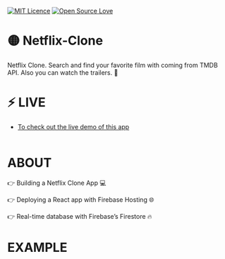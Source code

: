 
[![MIT Licence](https://badges.frapsoft.com/os/mit/mit-150x33.png?v=103)](https://opensource.org/licenses/mit-license.php)  [![Open Source Love](https://badges.frapsoft.com/os/v1/open-source-200x33.png?v=103)](https://github.com/ellerbrock/open-source-badges/)


# 🟡 Netflix-Clone
Netflix Clone. Search and find your favorite film with coming from TMDB API. Also you can watch the trailers. 💬

# ⚡ LIVE  

 * <a href="https://netflixclone-43aa9.web.app/">To check out the live demo of this app</a></br> </br> 

# ABOUT

👉 Building a Netflix Clone App 💻

👉 Deploying a React app with Firebase Hosting 🌐

👉 Real-time database with Firebase’s Firestore 🔥



# EXAMPLE
